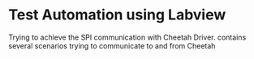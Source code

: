 # Test Automation using Labview
Trying to achieve the SPI communication with Cheetah Driver.
contains several scenarios trying to communicate to and from Cheetah
